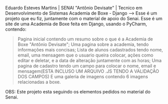 Eduardo Esteves Martins | SENAI "Antônio Devisate" | Tecnico em Desenvolvimento de Sistemas
Academia de Boxe - Django
--> Esse é um projeto que eu fiz, juntamente com o material de apoio do Senai. Esse é um site de uma Academia de Boxe 
feita em Django, usando o PyCharm, contendo:
>Pagina inicial contendo um resumo sobre o que é a Academia de Boxe "Antônio Devisate";
>Uma pagina sobre a academia, tendo informações mais concisas;
>Lista de alunos cadastrados tendo nome, email, uma mensagem que o usuario queira colocar, ações como editar e deletar, e a data de alteração juntamente com as horas;
>Uma pagina de cadastro tendo um campo para colocar o nome, email e mensagem(ESTA INCLUSO UM ARQUIVO .JS TENDO A VALIDAÇÃO DOS CAMPOS)
>E uma galeria de imagens contendo 6 imagens relacionadas a boxe.

OBS: Este projeto esta seguindo os elementos pedidos no material do Senai.
